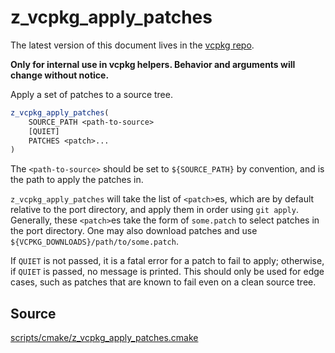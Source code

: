 # z_vcpkg_apply_patches

The latest version of this document lives in the [vcpkg repo](https://github.com/Microsoft/vcpkg/blob/master/docs/).

**Only for internal use in vcpkg helpers. Behavior and arguments will change without notice.**

Apply a set of patches to a source tree.

```cmake
z_vcpkg_apply_patches(
    SOURCE_PATH <path-to-source>
    [QUIET]
    PATCHES <patch>...
)
```

The `<path-to-source>` should be set to `${SOURCE_PATH}` by convention,
and is the path to apply the patches in.

`z_vcpkg_apply_patches` will take the list of `<patch>`es,
which are by default relative to the port directory,
and apply them in order using `git apply`.
Generally, these `<patch>`es take the form of `some.patch`
to select patches in the port directory.
One may also download patches and use `${VCPKG_DOWNLOADS}/path/to/some.patch`.

If `QUIET` is not passed, it is a fatal error for a patch to fail to apply;
otherwise, if `QUIET` is passed, no message is printed.
This should only be used for edge cases, such as patches that are known to fail even on a clean source tree.

## Source
[scripts/cmake/z\_vcpkg\_apply\_patches.cmake](https://github.com/Microsoft/vcpkg/blob/master/scripts/cmake/z_vcpkg_apply_patches.cmake)
